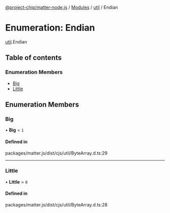 [@project-chip/matter-node.js](../README.md) / [Modules](../modules.md) / [util](../modules/util.md) / Endian

# Enumeration: Endian

[util](../modules/util.md).Endian

## Table of contents

### Enumeration Members

- [Big](util.Endian.md#big)
- [Little](util.Endian.md#little)

## Enumeration Members

### Big

• **Big** = ``1``

#### Defined in

packages/matter.js/dist/cjs/util/ByteArray.d.ts:29

___

### Little

• **Little** = ``0``

#### Defined in

packages/matter.js/dist/cjs/util/ByteArray.d.ts:28
